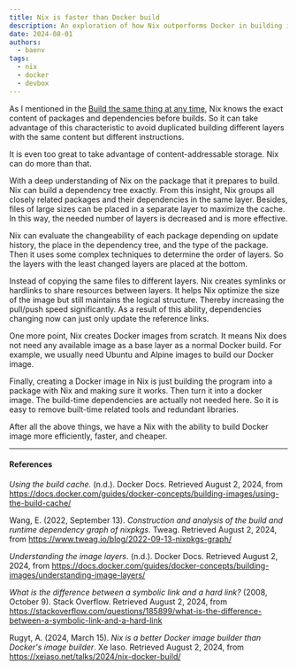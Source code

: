 ```yaml
---
title: Nix is faster than Docker build
description: An exploration of how Nix outperforms Docker in building images, leveraging its deep understanding of package dependencies and content-addressable storage
date: 2024-08-01
authors:
  - baenv
tags:
  - nix
  - docker
  - devbox
---
```


As I mentioned in the [Build the same thing at any time](≈%20Nix%20-%20Build%20the%20same%20thing%20at%20any%20time.md), Nix knows the exact content of packages and dependencies before builds. So it can take advantage of this characteristic to avoid duplicated building different layers with the same content but different instructions.

It is even too great to take advantage of content-addressable storage. Nix can do more than that.

With a deep understanding of Nix on the package that it prepares to build. Nix can build a dependency tree exactly. From this insight, Nix groups all closely related packages and their dependencies in the same layer. Besides, files of large sizes can be placed in a separate layer to maximize the cache. In this way, the needed number of layers is decreased and is more effective.

Nix can evaluate the changeability of each package depending on update history, the place in the dependency tree, and the type of the package. Then it uses some complex techniques to determine the order of layers. So the layers with the least changed layers are placed at the bottom.

Instead of copying the same files to different layers. Nix creates symlinks or hardlinks to share resources between layers. It helps Nix optimize the size of the image but still maintains the logical structure. Thereby increasing the pull/push speed significantly. As a result of this ability, dependencies changing now can just only update the reference links.

One more point, Nix creates Docker images from scratch. It means Nix does not need any available image as a base layer as a normal Docker build. For example, we usually need Ubuntu and Alpine images to build our Docker image.

Finally, creating a Docker image in Nix is just building the program into a package with Nix and making sure it works. Then turn it into a docker image. The build-time dependencies are actually not needed here. So it is easy to remove built-time related tools and redundant libraries.

After all the above things, we have a Nix with the ability to build Docker image more efficiently, faster, and cheaper.

---

#### References

_Using the build cache._ (n.d.). Docker Docs. Retrieved August 2, 2024, from <https://docs.docker.com/guides/docker-concepts/building-images/using-the-build-cache/>

Wang, E. (2022, September 13). _Construction and analysis of the build and runtime dependency graph of nixpkgs_. Tweag. Retrieved August 2, 2024, from <https://www.tweag.io/blog/2022-09-13-nixpkgs-graph/>

_Understanding the image layers_. (n.d.). Docker Docs. Retrieved August 2, 2024, from <https://docs.docker.com/guides/docker-concepts/building-images/understanding-image-layers/>

_What is the difference between a symbolic link and a hard link?_ (2008, October 9). Stack Overflow. Retrieved August 2, 2024, from <https://stackoverflow.com/questions/185899/what-is-the-difference-between-a-symbolic-link-and-a-hard-link>

Rugyt, A. (2024, March 15). _Nix is a better Docker image builder than Docker's image builder_. Xe Iaso. Retrieved August 2, 2024, from <https://xeiaso.net/talks/2024/nix-docker-build/>

